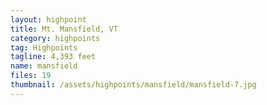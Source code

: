 ```yaml
---
layout: highpoint
title: Mt. Mansfield, VT
category: highpoints
tag: Highpoints
tagline: 4,393 feet
name: mansfield
files: 19
thumbnail: /assets/highpoints/mansfield/mansfield-7.jpg
---
```

